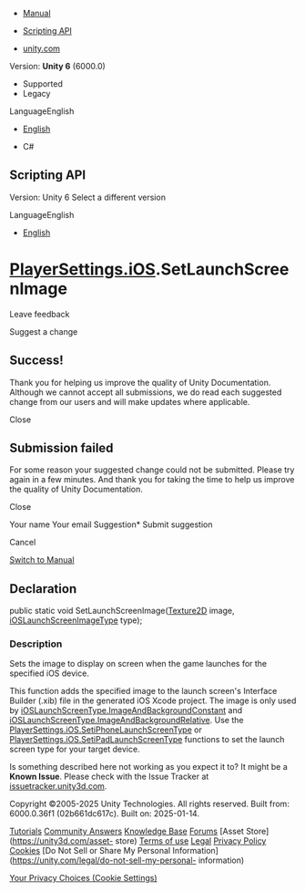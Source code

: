 [ ]()

  * [Manual](../Manual/index.html)
  * [Scripting API](../ScriptReference/index.html)

  * [unity.com](https://unity.com/)

Version: **Unity 6** (6000.0)

  * Supported
  * Legacy

LanguageEnglish

  * [English]()

  * C#

[ ](https://docs.unity3d.com)

## Scripting API

Version: Unity 6 Select a different version

LanguageEnglish

  * [English]()

#  [PlayerSettings.iOS](PlayerSettings.iOS.html).SetLaunchScreenImage

Leave feedback

Suggest a change

## Success!

Thank you for helping us improve the quality of Unity Documentation. Although
we cannot accept all submissions, we do read each suggested change from our
users and will make updates where applicable.

Close

## Submission failed

For some reason your suggested change could not be submitted. Please <a>try
again</a> in a few minutes. And thank you for taking the time to help us
improve the quality of Unity Documentation.

Close

Your name Your email Suggestion* Submit suggestion

Cancel

[Switch to Manual](../Manual/class-PlayerSettings.html "Go to PlayerSettings
Component in the Manual")

## Declaration

public static void SetLaunchScreenImage([Texture2D](Texture2D.html) image,
[iOSLaunchScreenImageType](iOSLaunchScreenImageType.html) type);

### Description

Sets the image to display on screen when the game launches for the specified
iOS device.

This function adds the specified image to the launch screen's Interface
Builder (.xib) file in the generated iOS Xcode project. The image is only used
by
[iOSLaunchScreenType.ImageAndBackgroundConstant](iOSLaunchScreenType.ImageAndBackgroundConstant.html)
and
[iOSLaunchScreenType.ImageAndBackgroundRelative](iOSLaunchScreenType.ImageAndBackgroundRelative.html).
Use the
[PlayerSettings.iOS.SetiPhoneLaunchScreenType](PlayerSettings.iOS.SetiPhoneLaunchScreenType.html)
or
[PlayerSettings.iOS.SetiPadLaunchScreenType](PlayerSettings.iOS.SetiPadLaunchScreenType.html)
functions to set the launch screen type for your target device.

Is something described here not working as you expect it to? It might be a
**Known Issue**. Please check with the Issue Tracker at
[issuetracker.unity3d.com](https://issuetracker.unity3d.com).

Copyright ©2005-2025 Unity Technologies. All rights reserved. Built from:
6000.0.36f1 (02b661dc617c). Built on: 2025-01-14.

[Tutorials](https://unity3d.com/learn) [Community
Answers](https://answers.unity3d.com) [Knowledge
Base](https://support.unity3d.com/hc/en-us)
[Forums](https://forum.unity3d.com) [Asset Store](https://unity3d.com/asset-
store) [Terms of use](https://docs.unity3d.com/Manual/TermsOfUse.html)
[Legal](https://unity.com/legal) [Privacy
Policy](https://unity.com/legal/privacy-policy)
[Cookies](https://unity.com/legal/cookie-policy) [Do Not Sell or Share My
Personal Information](https://unity.com/legal/do-not-sell-my-personal-
information)

[Your Privacy Choices (Cookie Settings)](javascript:void\(0\);)

